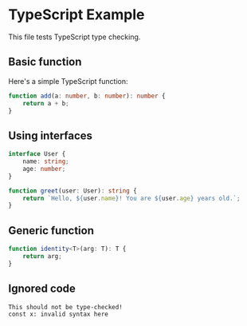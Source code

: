 # TypeScript Example

This file tests TypeScript type checking.

## Basic function

Here's a simple TypeScript function:

```typescript
function add(a: number, b: number): number {
    return a + b;
}
```

## Using interfaces

```typescript
interface User {
    name: string;
    age: number;
}

function greet(user: User): string {
    return `Hello, ${user.name}! You are ${user.age} years old.`;
}
```

## Generic function

```ts
function identity<T>(arg: T): T {
    return arg;
}
```

## Ignored code

```typescript,ignore
This should not be type-checked!
const x: invalid syntax here
```

